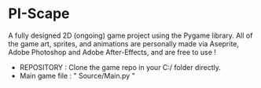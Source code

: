 # PI-Scape
A fully designed 2D (ongoing) game project using the Pygame library. All of the game art, sprites, and animations are personally made via Aseprite, Adobe Photoshop and Adobe After-Effects, and are free to use !

- REPOSITORY      : Clone the game repo in your C:/ folder directly.
- Main game file  : " Source/Main.py "
